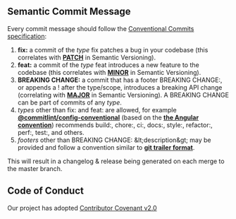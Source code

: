 ## Semantic Commit Message
Every commit message should follow the [Conventional Commits specification](https://www.conventionalcommits.org/en/v1.0.0/):

1. **fix:**  a commit of the _type_ fix patches a bug in your codebase (this correlates with [**PATCH**](http://semver.org/#summary) in Semantic Versioning).
2. **feat:**  a commit of the _type_ feat introduces a new feature to the codebase (this correlates with [**MINOR**](http://semver.org/#summary) in Semantic Versioning).
3. **BREAKING CHANGE:**  a commit that has a footer BREAKING CHANGE:, or appends a ! after the type/scope, introduces a breaking API change (correlating with [**MAJOR**](http://semver.org/#summary) in Semantic Versioning). A BREAKING CHANGE can be part of commits of any _type_.
4. _types_ other than fix: and feat: are allowed, for example [**@commitlint/config-conventional**](https://github.com/conventional-changelog/commitlint/tree/master/%40commitlint/config-conventional) (based on the [**the Angular convention**](https://github.com/angular/angular/blob/22b96b9/CONTRIBUTING.md#-commit-message-guidelines)) recommends build:, chore:, ci:, docs:, style:, refactor:, perf:, test:, and others.
5. _footers_ other than BREAKING CHANGE: \&lt;description\&gt; may be provided and follow a convention similar to [**git trailer format**](https://git-scm.com/docs/git-interpret-trailers).

This will result in a changelog & release being generated on each merge to the master branch.

## Code of Conduct
  Our project has adopted [Contributor Covenant  v2.0](https://www.contributor-covenant.org/version/2/0/code_of_conduct/)
